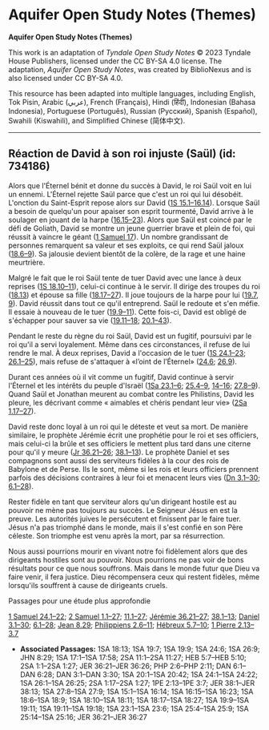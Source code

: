 # Aquifer Open Study Notes (Themes)

**Aquifer Open Study Notes (Themes)**

This work is an adaptation of *Tyndale Open Study Notes* © 2023 Tyndale House Publishers, licensed under the CC BY\-SA 4\.0 license. The adaptation, *Aquifer Open Study Notes*, was created by BiblioNexus and is also licensed under CC BY\-SA 4\.0\.

This resource has been adapted into multiple languages, including English, Tok Pisin, Arabic (عربي), French (Français), Hindi (हिंदी), Indonesian (Bahasa Indonesia), Portuguese (Português), Russian (Русский), Spanish (Español), Swahili (Kiswahili), and Simplified Chinese (简体中文).



--------------------------------

## Réaction de David à son roi injuste (Saül) (id: 734186)

Alors que l'Éternel bénit et donne du succès à David, le roi Saül voit en lui un ennemi. L'Éternel rejette Saül parce que c'est un roi qui lui désobéit. L'onction du Saint\-Esprit repose alors sur David ([1S 15\.1–16\.14](https://ref.ly/1Sam15:1-1Sam16:14)). Lorsque Saül a besoin de quelqu'un pour apaiser son esprit tourmenté, David arrive à le soulager en jouant de la harpe ([16\.15–23](https://ref.ly/1Sam16:15-1Sam16:23)). Alors que Saül est coincé par le défi de Goliath, David se montre un jeune guerrier brave et plein de foi, qui réussit à vaincre le géant ([1 Samuel 17](https://ref.ly/1Sam17:1-1Sam17:58)). Un nombre grandissant de personnes remarquent sa valeur et ses exploits, ce qui rend Saül jaloux ([18\.6–9](https://ref.ly/1Sam18:6-1Sam18:9)). Sa jalousie devient bientôt de la colère, de la rage et une haine meurtrière.

Malgré le fait que le roi Saül tente de tuer David avec une lance à deux reprises ([1S 18\.10–11](https://ref.ly/1Sam18:10-1Sam18:11)), celui\-ci continue à le servir. Il dirige des troupes du roi ([18\.13](https://ref.ly/1Sam18:13)) et épouse sa fille ([18\.17–27](https://ref.ly/1Sam18:17-1Sam18:27)). Il joue toujours de la harpe pour lui ([19\.7](https://ref.ly/1Sam19:7), [9](https://ref.ly/1Sam19:9)). David réussit dans tout ce qu'il entreprend. Saül le redoute et s'en méfie. Il essaie à nouveau de le tuer ([19\.9–11](https://ref.ly/1Sam19:9-1Sam19:11)). Cette fois\-ci, David est obligé de s'échapper pour sauver sa vie ([19\.11–18](https://ref.ly/1Sam19:11-1Sam19:18); [20\.1–43](https://ref.ly/1Sam20:1-1Sam20:42)).

Pendant le reste du règne du roi Saül, David est un fugitif, poursuivi par le roi qu'il a servi loyalement. Même dans ces circonstances, il refuse de lui rendre le mal. À deux reprises, David a l'occasion de le tuer ([1S 24\.1–23](https://ref.ly/1Sam24:1-1Sam24:22); [26\.1–25](https://ref.ly/1Sam26:1-1Sam26:25)), mais refuse de s'attaquer à «l’oint de l’Éternel» ([24\.6](https://ref.ly/1Sam24:6); [26\.9](https://ref.ly/1Sam26:9)).

Durant ces années où il vit comme un fugitif, David continue à servir l'Éternel et les intérêts du peuple d'Israël ([1Sa 23\.1–6](https://ref.ly/1Sam23:1-1Sam23:6); [25\.4–9](https://ref.ly/1Sam25:4-1Sam25:9), [14–16](https://ref.ly/1Sam25:14-1Sam25:16); [27\.8–9](https://ref.ly/1Sam27:8-1Sam27:9)). Quand Saül et Jonathan meurent au combat contre les Philistins, David les pleure, les décrivant comme « aimables et chéris pendant leur vie» ([2Sa 1\.17–27](https://ref.ly/2Sam1:17-2Sam1:27)).

David reste donc loyal à un roi qui le déteste et veut sa mort. De manière similaire, le prophète Jérémie écrit une prophétie pour le roi et ses officiers, mais celui\-ci la brûle et ses officiers le mettent plus tard dans une citerne pour qu'il y meure ([Jr 36\.21–26](https://ref.ly/Jer36:21-Jer36:26); [38\.1–13](https://ref.ly/Jer38:1-Jer38:13)). Le prophète Daniel et ses compagnons sont aussi des serviteurs fidèles à la cour des rois de Babylone et de Perse. Ils le sont, même si les rois et leurs officiers prennent parfois des décisions contraires à leur foi et menacent leurs vies ([Dn 3\.1–30](https://ref.ly/Dan3:1-Dan3:30); [6\.1–28](https://ref.ly/Dan6:1-Dan6:28)).

Rester fidèle en tant que serviteur alors qu'un dirigeant hostile est au pouvoir ne mène pas toujours au succès. Le Seigneur Jésus en est la preuve. Les autorités juives le persécutent et finissent par le faire tuer. Jésus n'a pas triomphé dans le monde, mais il s'est confié en son Père céleste. Son triomphe est venu après la mort, par sa résurrection. 

Nous aussi pourrions mourir en vivant notre foi fidèlement alors que des dirigeants hostiles sont au pouvoir. Nous pourrions ne pas voir de bons résultats pour ce que nous souffrons. Mais dans le monde futur que Dieu va faire venir, il fera justice. Dieu récompensera ceux qui restent fidèles, même lorsqu'ils souffrent à cause de dirigeants cruels.

Passages pour une étude plus approfondie

[1 Samuel 24\.1–22](https://ref.ly/1Sam24:1-1Sam24:22); [2 Samuel 1\.1–27](https://ref.ly/2Sam1:1-2Sam1:27); [11\.1–27](https://ref.ly/2Sam11:1-2Sam11:27); [Jérémie 36\.21–27](https://ref.ly/Jer36:21-Jer36:27); [38\.1–13](https://ref.ly/Jer38:1-Jer38:13); [Daniel 3\.1–30](https://ref.ly/Dan3:1-Dan3:30); [6\.1–28](https://ref.ly/Dan6:1-Dan6:28); [Jean 8\.29](https://ref.ly/John8:29); [Philippiens 2\.6–11](https://ref.ly/Phil2:6-Phil2:11); [Hébreux 5\.7–10](https://ref.ly/Heb5:7-Heb5:10); [1 Pierre 2\.13–3\.7](https://ref.ly/1Pet2:13-1Pet3:7)

* **Associated Passages:** 1SA 18:13; 1SA 19:7; 1SA 19:9; 1SA 24:6; 1SA 26:9; JHN 8:29; 1SA 17:1–1SA 17:58; 2SA 11:1–2SA 11:27; HEB 5:7–HEB 5:10; 2SA 1:1–2SA 1:27; JER 36:21–JER 36:26; PHP 2:6–PHP 2:11; DAN 6:1–DAN 6:28; DAN 3:1–DAN 3:30; 1SA 20:1–1SA 20:42; 1SA 24:1–1SA 24:22; 1SA 26:1–1SA 26:25; 2SA 1:17–2SA 1:27; 1PE 2:13–1PE 3:7; JER 38:1–JER 38:13; 1SA 27:8–1SA 27:9; 1SA 15:1–1SA 16:14; 1SA 16:15–1SA 16:23; 1SA 18:6–1SA 18:9; 1SA 18:10–1SA 18:11; 1SA 18:17–1SA 18:27; 1SA 19:9–1SA 19:11; 1SA 19:11–1SA 19:18; 1SA 23:1–1SA 23:6; 1SA 25:4–1SA 25:9; 1SA 25:14–1SA 25:16; JER 36:21–JER 36:27

